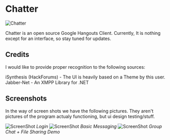 Chatter
========
![Chatter](http://i.gyazo.com/a3fe0acbd0a91685ba8f21fa3eebc4f8.png)

Chatter is an open source Google Hangouts Client.
Currently, It is nothing except for an interface, so stay tuned for updates.

Credits
--------

I would like to provide proper recognition to the following sources:

iSynthesis (HackForums) - The UI is heavily based on a Theme by this user.
Jabber-Net - An XMPP Library for .NET

Screenshots
-----------

In the way of screen shots we have the following pictures.
They aren't pictures of the program actualy functioning, but ui design testing/stuff.

![ScreenShot](http://i.gyazo.com/3aa25f8d4b133fc7d7385773bfae54a8.png)
_Login_
![ScreenShot](http://i.gyazo.com/4697a5154b2283f4bb8f3f3262a1ec3f.png)
_Basic Messaging_
![ScreenShot](http://i.gyazo.com/65dcf2cdf174107a646fc66a4f52ba94.jpg)
_Group Chat + File Sharing Demo_